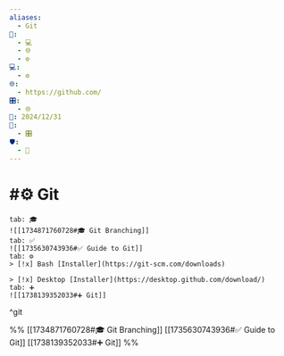 ```yaml
---
aliases:
  - Git
📁:
  - 💻
  - 🌐
  - ⚙️
💻:
  - ⚙️
🌐:
  - https://github.com/
🎛️:
  - 🌐
📅: 2024/12/31
🔀:
  - 🎛️
🛡️:
  - 🔀
---
```

# #⚙️ Git

```tabs
tab: 🎓
![[1734871760728#🎓 Git Branching]]
tab: ✅
![[1735630743936#✅ Guide to Git]]
tab: ⚙️
> [!x] Bash [Installer](https://git-scm.com/downloads)

> [!x] Desktop [Installer](https://desktop.github.com/download/)
tab: ➕
![[1738139352033#➕ Git]]
```

^git

%%
[[1734871760728#🎓 Git Branching]]
[[1735630743936#✅ Guide to Git]]
[[1738139352033#➕ Git]]
%%